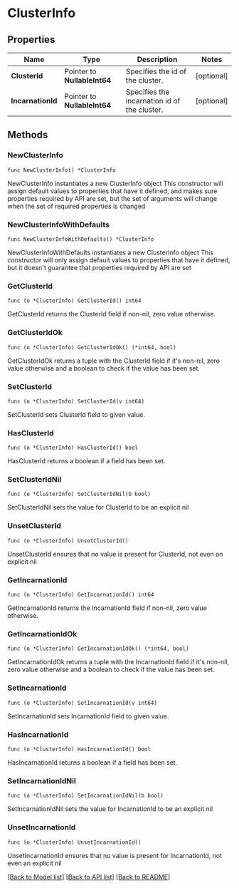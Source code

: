 # ClusterInfo

## Properties

Name | Type | Description | Notes
------------ | ------------- | ------------- | -------------
**ClusterId** | Pointer to **NullableInt64** | Specifies the id of the cluster. | [optional] 
**IncarnationId** | Pointer to **NullableInt64** | Specifies the incarnation id of the cluster. | [optional] 

## Methods

### NewClusterInfo

`func NewClusterInfo() *ClusterInfo`

NewClusterInfo instantiates a new ClusterInfo object
This constructor will assign default values to properties that have it defined,
and makes sure properties required by API are set, but the set of arguments
will change when the set of required properties is changed

### NewClusterInfoWithDefaults

`func NewClusterInfoWithDefaults() *ClusterInfo`

NewClusterInfoWithDefaults instantiates a new ClusterInfo object
This constructor will only assign default values to properties that have it defined,
but it doesn't guarantee that properties required by API are set

### GetClusterId

`func (o *ClusterInfo) GetClusterId() int64`

GetClusterId returns the ClusterId field if non-nil, zero value otherwise.

### GetClusterIdOk

`func (o *ClusterInfo) GetClusterIdOk() (*int64, bool)`

GetClusterIdOk returns a tuple with the ClusterId field if it's non-nil, zero value otherwise
and a boolean to check if the value has been set.

### SetClusterId

`func (o *ClusterInfo) SetClusterId(v int64)`

SetClusterId sets ClusterId field to given value.

### HasClusterId

`func (o *ClusterInfo) HasClusterId() bool`

HasClusterId returns a boolean if a field has been set.

### SetClusterIdNil

`func (o *ClusterInfo) SetClusterIdNil(b bool)`

 SetClusterIdNil sets the value for ClusterId to be an explicit nil

### UnsetClusterId
`func (o *ClusterInfo) UnsetClusterId()`

UnsetClusterId ensures that no value is present for ClusterId, not even an explicit nil
### GetIncarnationId

`func (o *ClusterInfo) GetIncarnationId() int64`

GetIncarnationId returns the IncarnationId field if non-nil, zero value otherwise.

### GetIncarnationIdOk

`func (o *ClusterInfo) GetIncarnationIdOk() (*int64, bool)`

GetIncarnationIdOk returns a tuple with the IncarnationId field if it's non-nil, zero value otherwise
and a boolean to check if the value has been set.

### SetIncarnationId

`func (o *ClusterInfo) SetIncarnationId(v int64)`

SetIncarnationId sets IncarnationId field to given value.

### HasIncarnationId

`func (o *ClusterInfo) HasIncarnationId() bool`

HasIncarnationId returns a boolean if a field has been set.

### SetIncarnationIdNil

`func (o *ClusterInfo) SetIncarnationIdNil(b bool)`

 SetIncarnationIdNil sets the value for IncarnationId to be an explicit nil

### UnsetIncarnationId
`func (o *ClusterInfo) UnsetIncarnationId()`

UnsetIncarnationId ensures that no value is present for IncarnationId, not even an explicit nil

[[Back to Model list]](../README.md#documentation-for-models) [[Back to API list]](../README.md#documentation-for-api-endpoints) [[Back to README]](../README.md)


